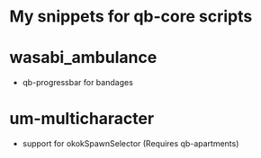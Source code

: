 # My snippets for qb-core scripts

# wasabi_ambulance

- qb-progressbar for bandages

# um-multicharacter
- support for okokSpawnSelector (Requires qb-apartments)
